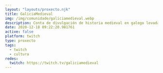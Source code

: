 ```yaml
---
layout: "layouts/proxecto.njk"
title: GaliciaMedieval
img: /img/comunidade/galiciamedieval.webp
description: Conta de divulgación de historia medieval en galego levada por Adrián e que intenta pasar un bo rato con todos vos namentres aprendemos algo (Biografía provisional)
date: 2020-12-18 09:22:20.981761
active: false
platform: twitch
type: proxecto
tags:
  - twitch
  - cultura
redes:
  twitch: https://twitch.tv/galiciamedieval
---
```

